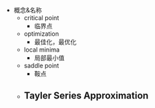 - 概念&名称
	- critical point
		- 临界点
	- optimization
		- 最佳化，最优化
	- local minima
		- 局部最小值
	- saddle point
		- 鞍点
	- Tayler Series Approximation
		-
